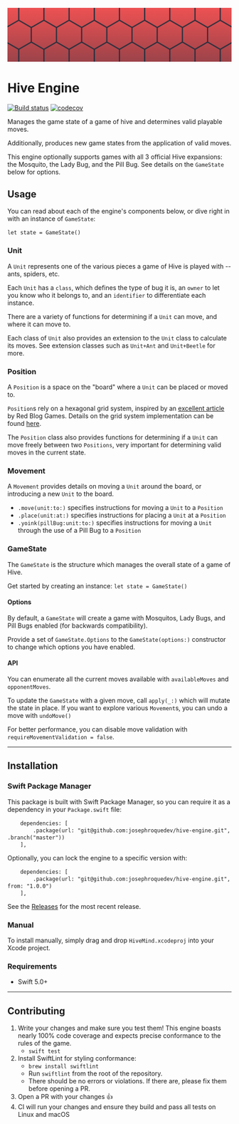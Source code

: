 ![Logo](media/HiveEngine.png)

# Hive Engine

[![Build status](https://travis-ci.org/josephroquedev/hive-engine.svg?branch=master)](https://travis-ci.org/josephroquedev/hive-engine) [![codecov](https://codecov.io/gh/josephroquedev/hive-engine/branch/master/graph/badge.svg)](https://codecov.io/gh/josephroquedev/hive-engine)

Manages the game state of a game of hive and determines valid playable moves.

Additionally, produces new game states from the application of valid moves.

This engine optionally supports games with all 3 official Hive expansions: the Mosquito, the Lady Bug, and the Pill Bug. See details on the `GameState` below for options.

## Usage

You can read about each of the engine's components below, or dive right in with an instance of `GameState`:

```
let state = GameState()
```

### Unit

A `Unit` represents one of the various pieces a game of Hive is played with -- ants, spiders, etc.

Each `Unit` has a `class`, which defines the type of bug it is, an `owner` to let you know who it belongs to, and an `identifier` to differentiate each instance.

There are a variety of functions for determining if a `Unit` can move, and where it can move to.

Each class of `Unit` also provides an extension to the `Unit` class to calculate its moves. See extension classes such as `Unit+Ant` and `Unit+Beetle` for more.

### Position

A `Position` is a space on the "board" where a `Unit` can be placed or moved to.

`Position`s rely on a hexagonal grid system, inspired by an [excellent article](https://www.redblobgames.com/grids/hexagons/) by Red Blog Games. Details on the grid system implementation can be found [here](https://www.redblobgames.com/grids/hexagons/implementation.html).

The `Position` class also provides functions for determining if a `Unit` can move freely between two `Positions`, very important for determining valid moves in the current state.

### Movement

A `Movement` provides details on moving a `Unit` around the board, or introducing a new `Unit` to the board.

* `.move(unit:to:)` specifies instructions for moving a `Unit` to a `Position`
* `.place(unit:at:)` specifies instructions for placing a `Unit` at a `Position`
* `.yoink(pillBug:unit:to:)` specifies instructions for moving a `Unit` through the use of a Pill Bug to a `Position`

### GameState

The `GameState` is the structure which manages the overall state of a game of Hive.

Get started by creating an instance: `let state = GameState()`

#### Options

By default, a `GameState` will create a game with Mosquitos, Lady Bugs, and Pill Bugs enabled (for backwards compatibility).

Provide a set of `GameState.Options` to the `GameState(options:)` constructor to change which options you have enabled.

#### API

You can enumerate all the current moves available with `availableMoves` and `opponentMoves`.

To update the `GameState` with a given move, call `apply(_:)` which will mutate the state in place. If you want to explore various `Movement`s, you can undo a move with `undoMove()`

For better performance, you can disable move validation with `requireMovementValidation = false`.

---

## Installation

### Swift Package Manager

This package is built with Swift Package Manager, so you can require it as a dependency in your `Package.swift` file:

```
    dependencies: [
        .package(url: "git@github.com:josephroquedev/hive-engine.git", .branch("master"))
    ],
```

Optionally, you can lock the engine to a specific version with:

```
    dependencies: [
        .package(url: "git@github.com:josephroquedev/hive-engine.git", from: "1.0.0")
    ],
```

See the [Releases](https://github.com/josephroquedev/hive-engine/releases) for the most recent release.

### Manual

To install manually, simply drag and drop `HiveMind.xcodeproj` into your Xcode project.

### Requirements

* Swift 5.0+

---

## Contributing

1. Write your changes and make sure you test them! This engine boasts nearly 100% code coverage and expects precise conformance to the rules of the game.
    * `swift test`
2. Install SwiftLint for styling conformance:
    * `brew install swiftlint`
    * Run `swiftlint` from the root of the repository.
    * There should be no errors or violations. If there are, please fix them before opening a PR. 
3. Open a PR with your changes 👍
4. CI will run your changes and ensure they build and pass all tests on Linux and macOS
